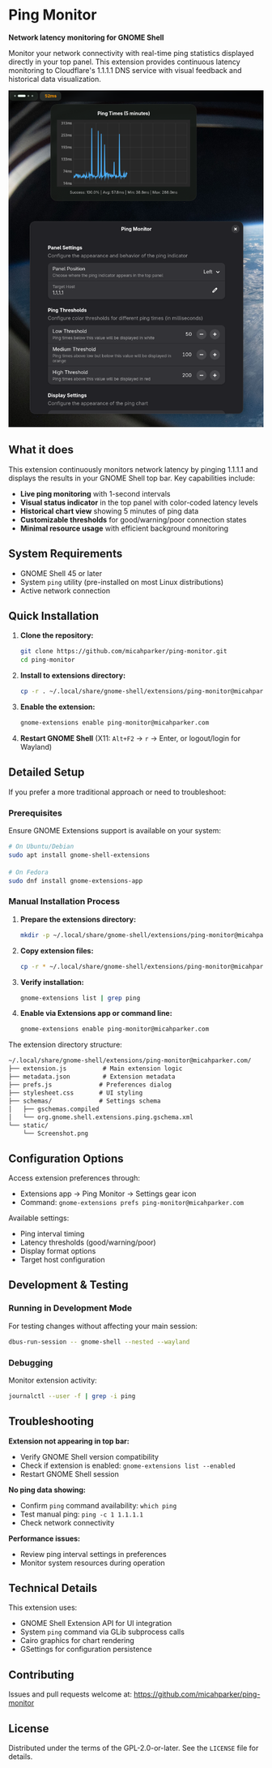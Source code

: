 # Ping Monitor

**Network latency monitoring for GNOME Shell**

Monitor your network connectivity with real-time ping statistics displayed directly in your top panel. This extension provides continuous latency monitoring to Cloudflare's 1.1.1.1 DNS service with visual feedback and historical data visualization.

![Extension Screenshot](static/Screenshot.png)

## What it does

This extension continuously monitors network latency by pinging 1.1.1.1 and displays the results in your GNOME Shell top bar. Key capabilities include:

- **Live ping monitoring** with 1-second intervals
- **Visual status indicator** in the top panel with color-coded latency levels
- **Historical chart view** showing 5 minutes of ping data
- **Customizable thresholds** for good/warning/poor connection states
- **Minimal resource usage** with efficient background monitoring

## System Requirements

- GNOME Shell 45 or later
- System `ping` utility (pre-installed on most Linux distributions)
- Active network connection

## Quick Installation

1. **Clone the repository:**
   ```bash
   git clone https://github.com/micahparker/ping-monitor.git
   cd ping-monitor
   ```

2. **Install to extensions directory:**
   ```bash
   cp -r . ~/.local/share/gnome-shell/extensions/ping-monitor@micahparker.com/
   ```

3. **Enable the extension:**
   ```bash
   gnome-extensions enable ping-monitor@micahparker.com
   ```

4. **Restart GNOME Shell** (X11: `Alt+F2` → `r` → Enter, or logout/login for Wayland)

## Detailed Setup
If you prefer a more traditional approach or need to troubleshoot:

### Prerequisites
Ensure GNOME Extensions support is available on your system:
```bash
# On Ubuntu/Debian
sudo apt install gnome-shell-extensions

# On Fedora
sudo dnf install gnome-extensions-app
```

### Manual Installation Process

1. **Prepare the extensions directory:**
   ```bash
   mkdir -p ~/.local/share/gnome-shell/extensions/ping-monitor@micahparker.com
   ```

2. **Copy extension files:**
   ```bash
   cp -r * ~/.local/share/gnome-shell/extensions/ping-monitor@micahparker.com/
   ```

3. **Verify installation:**
   ```bash
   gnome-extensions list | grep ping
   ```

4. **Enable via Extensions app or command line:**
   ```bash
   gnome-extensions enable ping-monitor@micahparker.com
   ```

The extension directory structure:
```
~/.local/share/gnome-shell/extensions/ping-monitor@micahparker.com/
├── extension.js          # Main extension logic
├── metadata.json         # Extension metadata
├── prefs.js             # Preferences dialog
├── stylesheet.css       # UI styling
├── schemas/             # Settings schema
│   ├── gschemas.compiled
│   └── org.gnome.shell.extensions.ping.gschema.xml
└── static/
    └── Screenshot.png
```

## Configuration Options

Access extension preferences through:
- Extensions app → Ping Monitor → Settings gear icon
- Command: `gnome-extensions prefs ping-monitor@micahparker.com`

Available settings:
- Ping interval timing
- Latency thresholds (good/warning/poor)
- Display format options
- Target host configuration

## Development & Testing

### Running in Development Mode
For testing changes without affecting your main session:
```bash
dbus-run-session -- gnome-shell --nested --wayland
```

### Debugging
Monitor extension activity:
```bash
journalctl --user -f | grep -i ping
```

## Troubleshooting

**Extension not appearing in top bar:**
- Verify GNOME Shell version compatibility
- Check if extension is enabled: `gnome-extensions list --enabled`
- Restart GNOME Shell session

**No ping data showing:**
- Confirm `ping` command availability: `which ping`
- Test manual ping: `ping -c 1 1.1.1.1`
- Check network connectivity

**Performance issues:**
- Review ping interval settings in preferences
- Monitor system resources during operation

## Technical Details

This extension uses:
- GNOME Shell Extension API for UI integration
- System `ping` command via GLib subprocess calls
- Cairo graphics for chart rendering
- GSettings for configuration persistence

## Contributing

Issues and pull requests welcome at: https://github.com/micahparker/ping-monitor

## License

Distributed under the terms of the GPL-2.0-or-later. See the `LICENSE` file for details.